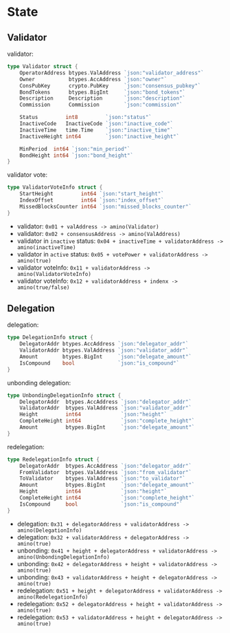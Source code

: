 # State

## Validator

validator:
```go
type Validator struct {
	OperatorAddress btypes.ValAddress `json:"validator_address"`
	Owner           btypes.AccAddress `json:"owner"`
	ConsPubKey      crypto.PubKey     `json:"consensus_pubkey"`
	BondTokens      btypes.BigInt     `json:"bond_tokens"`
	Description     Description       `json:"description"`
	Commission      Commission        `json:"commission"`

	Status         int8         `json:"status"`
	InactiveCode   InactiveCode `json:"inactive_code"`
	InactiveTime   time.Time    `json:"inactive_time"`
	InactiveHeight int64        `json:"inactive_height"`

	MinPeriod  int64 `json:"min_period"`
	BondHeight int64 `json:"bond_height"`
}
```

validator vote:
```go
type ValidatorVoteInfo struct {
	StartHeight         int64 `json:"start_height"`
	IndexOffset         int64 `json:"index_offset"` 
	MissedBlocksCounter int64 `json:"missed_blocks_counter"`
}
```

- validator: `0x01 + valAddress -> amino(Validator)`
- validator: `0x02 + consensusAddress -> amino(ValAddress)`
- validator in `inactive` status: `0x04 + inactiveTime + validatorAddress -> amino(inactiveTime)`
- validator in `active` status: `0x05 + votePower + validatorAddress -> amino(true)`
- validator voteInfo: `0x11 + validatorAddress -> amino(ValidatorVoteInfo)`
- validator voteInfo: `0x12 + validatorAddress + indenx -> amino(true/false)`

## Delegation

delegation:
```go
type DelegationInfo struct {
	DelegatorAddr btypes.AccAddress `json:"delegator_addr"`
	ValidatorAddr btypes.ValAddress `json:"validator_addr"`
	Amount        btypes.BigInt     `json:"delegate_amount"` 
	IsCompound    bool              `json:"is_compound"`    
}
```

unbonding delegation:
```go
type UnbondingDelegationInfo struct {
	DelegatorAddr  btypes.AccAddress `json:"delegator_addr"`
	ValidatorAddr  btypes.ValAddress `json:"validator_addr"`
	Height         int64             `json:"height"`
	CompleteHeight int64             `json:"complete_height"`
	Amount         btypes.BigInt     `json:"delegate_amount"`
}
```

redelegation:
```go
type RedelegationInfo struct {
	DelegatorAddr  btypes.AccAddress `json:"delegator_addr"`
	FromValidator  btypes.ValAddress `json:"from_validator"`
	ToValidator    btypes.ValAddress `json:"to_validator"`
	Amount         btypes.BigInt     `json:"delegate_amount"`
	Height         int64             `json:"height"`
	CompleteHeight int64             `json:"complete_height"`
	IsCompound     bool              `json:"is_compound"` 
}
```

- delegation: `0x31 + delegatorAddress + validatorAddress -> amino(DelegationInfo)`
- delegation: `0x32 + validatorAddress + delegatorAddress -> amino(true)`
- unbonding: `0x41 + height + delegatorAddress + validatorAddress -> amino(UnbondingDelegationInfo)`
- unbonding: `0x42 + delegatorAddress + height + validatorAddress -> amino(true)`
- unbonding: `0x43 + validatorAddress + height + delegatorAddress -> amino(true)`
- redelegation: `0x51 + height + delegatorAddress + validatorAddress -> amino(RedelegationInfo)`
- redelegation: `0x52 + delegatorAddress + height + validatorAddress -> amino(true)`
- redelegation: `0x53 + validatorAddress + height + delegatorAddress -> amino(true)`


